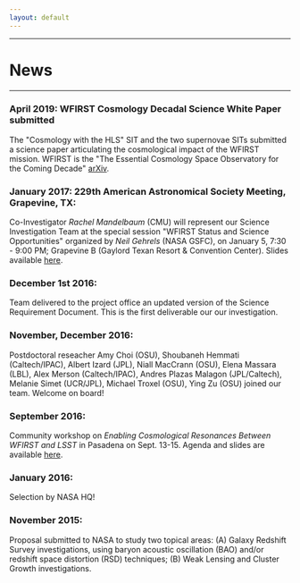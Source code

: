```yaml
---
layout: default
---
```


***

# News

***
### April 2019: WFIRST Cosmology Decadal Science White Paper submitted 
The "Cosmology with the HLS" SIT and the two supernovae SITs submitted a science paper articulating the cosmological impact of the WFIRST mission. WFIRST is the "The Essential Cosmology Space Observatory for the Coming Decade" [arXiv](https://arxiv.org/abs/1904.01174).

### January 2017: 229th American Astronomical Society Meeting, Grapevine, TX:
Co-Investigator _Rachel Mandelbaum_ (CMU) will represent our Science Investigation Team at the special session "WFIRST Status and Science Opportunities" organized by _Neil Gehrels_ (NASA GSFC), on January 5, 7:30 - 9:00 PM; Grapevine B (Gaylord Texan Resort & Convention Center). Slides available [here](/misc/wfirst_aas_mandelbaum.pdf).

### December 1st 2016:
Team delivered to the project office an updated version of the Science Requirement Document. This is the first deliverable our our investigation.

### November, December 2016:
Postdoctoral reseacher Amy Choi (OSU), Shoubaneh Hemmati (Caltech/IPAC), Albert Izard (JPL), Niall MacCrann (OSU), Elena Massara (LBL), Alex Merson (Caltech/IPAC), Andres Plazas Malagon (JPL/Caltech), Melanie Simet (UCR/JPL), Michael Troxel (OSU), Ying Zu (OSU) joined our team. Welcome on board!

### September 2016:
Community workshop on _Enabling Cosmological Resonances Between WFIRST and LSST_ in Pasadena on Sept. 13-15. Agenda and slides are available [here](https://conference.ipac.caltech.edu/wfirst_lsst/).

### January 2016:
Selection by NASA HQ!
                                                                                                                                                                                                                                                                                                                                                                                                    
### November 2015:
Proposal submitted to NASA to study two topical areas: (A) Galaxy Redshift Survey investigations, using baryon acoustic oscillation (BAO) and/or redshift space distortion (RSD) techniques; (B) Weak Lensing and Cluster Growth investigations.
